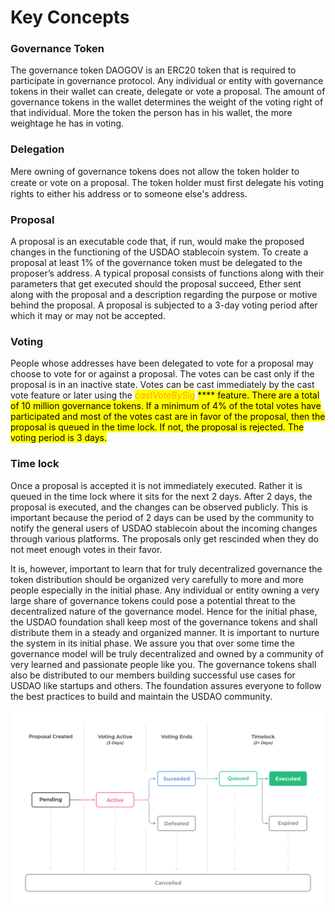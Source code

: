 # Key Concepts

### Governance Token

The governance token DAOGOV is an ERC20 token that is required to participate in governance protocol. Any individual or entity with governance tokens in their wallet can create, delegate or vote a proposal. The amount of governance tokens in the wallet determines the weight of the voting right of that individual. More the token the person has in his wallet, the more weightage he has in voting.&#x20;

### Delegation&#x20;

Mere owning of governance tokens does not allow the token holder to create or vote on a proposal. The token holder must ﬁrst delegate his voting rights to either his address or to someone else's address.&#x20;

### Proposal

A proposal is an executable code that, if run, would make the proposed changes in the functioning of the USDAO stablecoin system. To create a proposal at least 1% of the governance token must be delegated to the proposer’s address. A typical proposal consists of functions along with their parameters that get executed should the proposal succeed, Ether sent along with the proposal and a description regarding the purpose or motive behind the proposal. A proposal is subjected to a 3-day voting period after which it may or may not be accepted.&#x20;

### Voting&#x20;

People whose addresses have been delegated to vote for a proposal may choose to vote for or against a proposal. The votes can be cast only if the proposal is in an inactive state. Votes can be cast immediately by the cast vote feature or later using the _<mark style="color:orange;">castVoteBySig</mark>_ <mark style="color:orange;"></mark><mark style="color:orange;"><mark style="background-color:yellow;">****<mark style="background-color:yellow;"></mark> feature. There are a total of 10 million governance tokens. If a minimum of 4% of the total votes have participated and most of the votes cast are in favor of the proposal, then the proposal is queued in the time lock. If not, the proposal is rejected. The voting period is 3 days.&#x20;



### Time lock

Once a proposal is accepted it is not immediately executed. Rather it is queued in the time lock where it sits for the next 2 days. After 2 days, the proposal is executed, and the changes can be observed publicly. This is important because the period of 2 days can be used by the community to notify the general users of USDAO stablecoin about the incoming changes through various platforms. The proposals only get rescinded when they do not meet enough votes in their favor.&#x20;

It is, however, important to learn that for truly decentralized governance the token distribution should be organized very carefully to more and more people especially in the initial phase. Any individual or entity owning a very large share of governance tokens could pose a potential threat to the decentralized nature of the governance model. Hence for the initial phase, the USDAO foundation shall keep most of the governance tokens and shall distribute them in a steady and organized manner. It is important to nurture the system in its initial phase. We assure you that over some time the governance model will be truly decentralized and owned by a community of very learned and passionate people like you. The governance tokens shall also be distributed to our members building successful use cases for USDAO like startups and others. The foundation assures everyone to follow the best practices to build and maintain the USDAO community.&#x20;

![Governance Process](<../.gitbook/assets/01 (1).png>)
